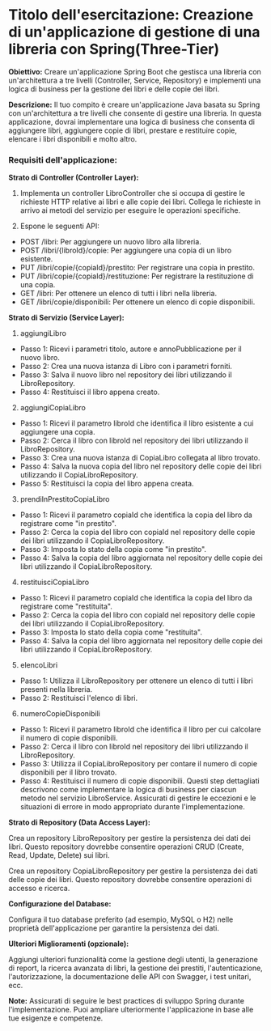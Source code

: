 <h1>Titolo dell'esercitazione: Creazione di un'applicazione di gestione di una libreria con Spring(Three-Tier)</h1>

**Obiettivo:** Creare un'applicazione Spring Boot che gestisca una libreria con un'architettura a tre
livelli (Controller, Service, Repository) e implementi una logica di business per la gestione dei libri
e delle copie dei libri.

**Descrizione:** Il tuo compito è creare un'applicazione Java basata su Spring con un'architettura a tre
livelli che consente di gestire una libreria. In questa applicazione, dovrai implementare una logica di
business che consenta di aggiungere libri, aggiungere copie di libri, prestare e restituire copie,
elencare i libri disponibili e molto altro.

<h3>Requisiti dell'applicazione:</h3>

**Strato di Controller (Controller Layer):**

1. Implementa un controller LibroController che si occupa di gestire le richieste HTTP
relative ai libri e alle copie dei libri. Collega le richieste in arrivo ai metodi del servizio per
eseguire le operazioni specifiche.

2. Espone le seguenti API:
- POST /libri: Per aggiungere un nuovo libro alla libreria.
- POST /libri/{libroId}/copie: Per aggiungere una copia di un libro esistente.
- PUT /libri/copie/{copiaId}/prestito: Per registrare una copia in prestito.
- PUT /libri/copie/{copiaId}/restituzione: Per registrare la restituzione di una copia.
- GET /libri: Per ottenere un elenco di tutti i libri nella libreria.
- GET /libri/copie/disponibili: Per ottenere un elenco di copie disponibili.
  
**Strato di Servizio (Service Layer):**
1. aggiungiLibro
- Passo 1: Ricevi i parametri titolo, autore e annoPubblicazione per il nuovo libro.
- Passo 2: Crea una nuova istanza di Libro con i parametri forniti.
- Passo 3: Salva il nuovo libro nel repository dei libri utilizzando il LibroRepository.
- Passo 4: Restituisci il libro appena creato.
2. aggiungiCopiaLibro
- Passo 1: Ricevi il parametro libroId che identifica il libro esistente a cui aggiungere una copia.
- Passo 2: Cerca il libro con libroId nel repository dei libri utilizzando il LibroRepository.
- Passo 3: Crea una nuova istanza di CopiaLibro collegata al libro trovato.
- Passo 4: Salva la nuova copia del libro nel repository delle copie dei libri utilizzando il CopiaLibroRepository.
- Passo 5: Restituisci la copia del libro appena creata.
3. prendiInPrestitoCopiaLibro
- Passo 1: Ricevi il parametro copiaId che identifica la copia del libro da registrare come "in prestito".
- Passo 2: Cerca la copia del libro con copiaId nel repository delle copie dei libri utilizzando il CopiaLibroRepository.
- Passo 3: Imposta lo stato della copia come "in prestito".
- Passo 4: Salva la copia del libro aggiornata nel repository delle copie dei libri utilizzando il CopiaLibroRepository.
4. restituisciCopiaLibro
- Passo 1: Ricevi il parametro copiaId che identifica la copia del libro da registrare come "restituita".
- Passo 2: Cerca la copia del libro con copiaId nel repository delle copie dei libri utilizzando il CopiaLibroRepository.
- Passo 3: Imposta lo stato della copia come "restituita".
- Passo 4: Salva la copia del libro aggiornata nel repository delle copie dei libri utilizzando il CopiaLibroRepository.
5. elencoLibri
- Passo 1: Utilizza il LibroRepository per ottenere un elenco di tutti i libri presenti nella libreria.
- Passo 2: Restituisci l'elenco di libri.
6. numeroCopieDisponibili
- Passo 1: Ricevi il parametro libroId che identifica il libro per cui calcolare il numero di copie disponibili.
- Passo 2: Cerca il libro con libroId nel repository dei libri utilizzando il LibroRepository.
- Passo 3: Utilizza il CopiaLibroRepository per contare il numero di copie disponibili per il libro trovato.
- Passo 4: Restituisci il numero di copie disponibili.
Questi step dettagliati descrivono come implementare la logica di business per ciascun metodo nel
servizio LibroService. Assicurati di gestire le eccezioni e le situazioni di errore in modo
appropriato durante l'implementazione.

**Strato di Repository (Data Access Layer):**

Crea un repository LibroRepository per gestire la
persistenza dei dati dei libri. Questo repository dovrebbe consentire operazioni CRUD (Create,
Read, Update, Delete) sui libri.

Crea un repository CopiaLibroRepository per gestire la persistenza dei dati delle copie dei
libri. Questo repository dovrebbe consentire operazioni di accesso e ricerca.

**Configurazione del Database:**

Configura il tuo database preferito (ad esempio, MySQL o H2)
nelle proprietà dell'applicazione per garantire la persistenza dei dati.

**Ulteriori Miglioramenti (opzionale):**

Aggiungi ulteriori funzionalità come la gestione degli
utenti, la generazione di report, la ricerca avanzata di libri, la gestione dei prestiti, l'autenticazione,
l'autorizzazione, la documentazione delle API con Swagger, i test unitari, ecc.

**Note:** Assicurati di seguire le best practices di sviluppo Spring durante l'implementazione. Puoi
ampliare ulteriormente l'applicazione in base alle tue esigenze e competenze.









